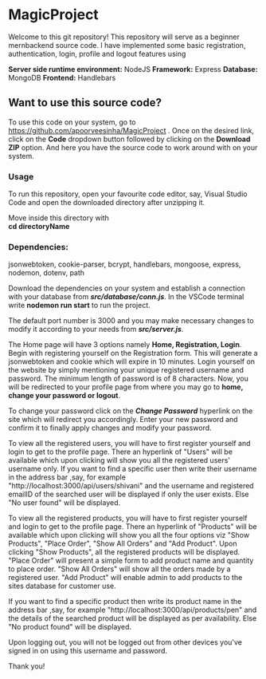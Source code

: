 # MagicProject

Welcome to this git repository!
This repository will serve as a beginner mernbackend source code. I have implemented some basic registration, authentication, login, profile and logout features using

**Server side runtime environment:** NodeJS
**Framework:** Express
**Database:** MongoDB
**Frontend:** Handlebars

## **Want to use this source code?**

To use this code on your system, go to https://github.com/apoorveesinha/MagicProject . Once on the desired link, click on the **Code** dropdown button followed by clicking on the **Download ZIP** option. And here you have the source code to work around with on your system.

### **Usage**

To run this repository, open your favourite code editor, say, Visual Studio Code and
open the downloaded directory after unzipping it.

Move inside this directory with  
**cd directoryName**

### **Dependencies:**

jsonwebtoken, cookie-parser, bcrypt, handlebars, mongoose, express, nodemon, dotenv, path

Download the dependencies on your system and establish a connection with your database from **_src/database/conn.js_**. In the VSCode terminal write
**nodemon run start** to run the project.

The default port number is 3000 and you may make necessary changes to modify it according to your needs from **_src/server.js_**.

The Home page will have 3 options namely **Home, Registration, Login**.
Begin with registering yourself on the Registration form. This will generate a jsonwebtoken and cookie which will expire in 10 minutes. Login yourself on the website by simply mentioning your unique registered username and password. The minimum length of password is of 8 characters. Now, you will be redirected to your profile page from where you may go to **home, change your password or logout**.

To change your password click on the **_Change Password_** hyperlink on the site which will redirect you accordingly. Enter your new password and confirm it to finally apply changes and modify your password.

To view all the registered users, you will have to first register yourself and login to get to the profile page. There an hyperlink of "Users" will be available which upon clicking will show you all the registered users' username only.
If you want to find a specific user then write their username in the address bar ,say, for example "http://localhost:3000/api/users/shivani" and the username and registered emailID of the searched user will be displayed if only the user exists. Else "No user found" will be displayed.

To view all the registered products, you will have to first register yourself and login to get to the profile page. There an hyperlink of "Products" will be available which upon clicking will show you all the four options viz "Show Products", "Place Order", "Show All Orders" and "Add Product". Upon clicking "Show Products", all the registered products will be displayed. "Place Order" will present a simple form to add product name and quantity to place order. "Show All Orders" will show all the orders made by a registered user. "Add Product" will enable admin to add products to the sites database for customer use.

If you want to find a specific product then write its product name in the address bar ,say, for example "http://localhost:3000/api/products/pen" and the details of the searched product will be displayed as per availability. Else "No product found" will be displayed.

Upon logging out, you will not be logged out from other devices you've signed in on using this username and password.

Thank you!
